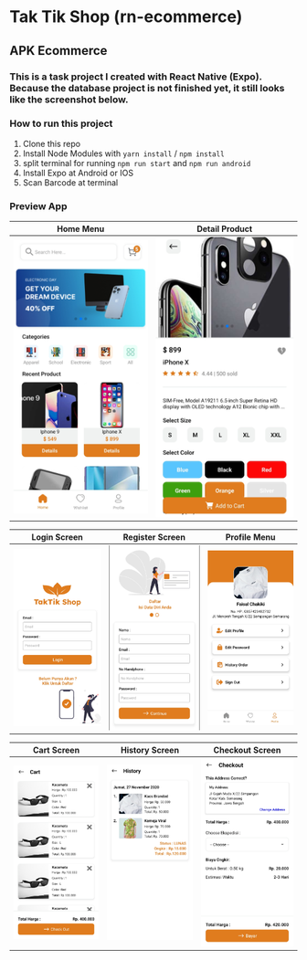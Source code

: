 # Tak Tik Shop (rn-ecommerce)
## APK Ecommerce
### This is a task project I created with React Native (Expo). Because the database project is not finished yet, it still looks like the screenshot below.

### How to run this project
1. Clone this repo
2. Install Node Modules with `yarn install` / `npm install`
3. split terminal for running `npm run start` and `npm run android`
4. Install Expo at Android or IOS
5. Scan Barcode at terminal

### Preview App
| Home Menu  | Detail Product |
| ------------- | ------------- |
| <img src="src/assets/screenshot/ss-home.jpg" width="400">  | <img src="src/assets/screenshot/ss-detail.jpg" width="400"> |

| Login Screen | Register Screen | Profile Menu |
| ------------- | ------------- | ------------- |
| <img src="src/assets/screenshot/ss-auth2.jpg" width="400">  | <img src="src/assets/screenshot/ss-auth.jpg" width="400">  | <img src="src/assets/screenshot/ss-profile.jpg" width="400">  |

| Cart Screen | History Screen | Checkout Screen |
| ------------- | ------------- | ------------- |
| <img src="src/assets/screenshot/ss-cart.jpg" width="400">  | <img src="src/assets/screenshot/ss-history.jpg" width="400">  | <img src="src/assets/screenshot/ss-checkout.jpg" width="400">  |
